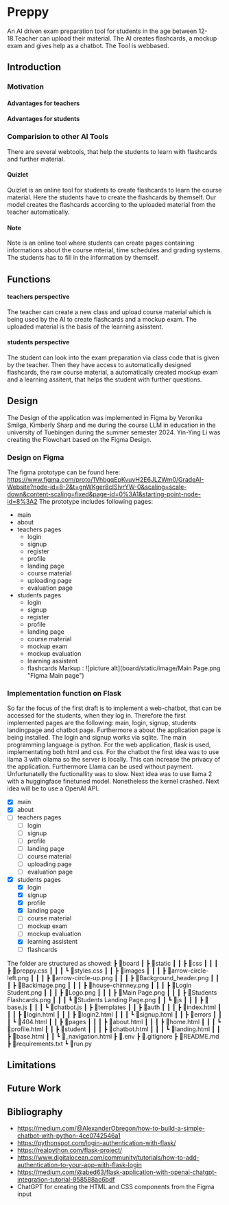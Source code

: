 # Preppy
An AI driven exam preparation tool for students in the age between 12-18.Teacher can upload their material. The AI creates flashcards, a mockup exam and gives help as a chatbot. The Tool is webbased. 

## Introduction 
### Motivation

#### Advantages for teachers

#### Advantages for students

### Comparision to other AI Tools 
There are several webtools, that help the students to learn with flashcards and further material.

#### Quizlet
Quizlet is an online tool for students to create flashcards to learn the course material. Here the students have to create the flashcards by themself. Our model creates the flashcards according to the uploaded material from the teacher automatically. 

#### Note
Note is an online tool where students can create pages containing informations about the course mterial, time schedules and grading systems. The students has to fill in the information by themself. 
## Functions

#### teachers perspective
The teacher can create a new class and upload course material which is being used by the AI to create flashcards and a mockup exam. The uploaded material is the basis of the learning asisstent. 

#### students perspective
The student can look into the exam preparation via class code that is given by the teacher. Then they have access to automatically designed flashcards, the raw course material, a automatically created mockup exam and a learning assitent, that helps the student with further questions.

## Design
The Design of the application was implemented in Figma by Veronika Smilga, Kimberly Sharp and me during the course LLM in education in the university of Tuebingen during the summer semester 2024. Yin-Ying Li was creating the Flowchart based on the Figma Design. 
### Design on Figma
The figma prototype can be found here: https://www.figma.com/proto/1VhbgqEpKvuvH2E6JLZWm0/GradeAI-Website?node-id=8-2&t=gnWKger8cISlvrYW-0&scaling=scale-down&content-scaling=fixed&page-id=0%3A1&starting-point-node-id=8%3A2
The prototype includes following pages: 
- main
- about
- teachers pages
    - login
    - signup
    - register
    - profile
    - landing page
    - course material
    - uploading page
    - evaluation page
- students pages
    - login
    - signup
    - register
    - profile
    - landing page
    - course material
    - mockup exam
    - mockup evaluation
    - learning assistent
    - flashcards
Markup : ![picture alt](board/static/image/Main Page.png "Figma Main page")

### Implementation function on Flask
So far the focus of the first draft is to implement a web-chatbot, that can be accessed for the students, when they log in. Therefore the first implemented pages are the following: main, login, signup, students landingpage and chatbot page. Furthermore a about the application page is being installed. 
The login and signup works via sqlite. The main programming language is python. For the web application, flask is used, implementating both html and css. 
For the chatbot the first idea was to use llama 3 with ollama so the server is locally. This can increase the privacy of the application. Furthermore Llama can be used without payment. Unfurtunatelly the fuctionallity was to slow. Next idea was to use llama 2 with a huggingface finetuned model. Nonetheless the kernel crashed. Next idea will be to use a OpenAI API. 
-[x] main
-[x] about
-[ ] teachers pages
    -[ ] login
    -[ ] signup
    -[ ] profile
    -[ ] landing page
    -[ ] course material
    -[ ] uploading page
    -[ ] evaluation page
-[x] students pages
    -[x] login
    -[x] signup
    -[x] profile
    -[x] landing page
    -[ ] course material
    -[ ] mockup exam
    -[ ] mockup evaluation
    -[x] learning assistent
    -[ ] flashcards

The folder are structured as showed:
 ┣ 📂board
 ┃ ┣ 📂static
 ┃ ┃ ┣ 📂css
 ┃ ┃ ┃ ┣ 📜preppy.css
 ┃ ┃ ┃ ┗ 📜styles.css
 ┃ ┃ ┣ 📂images
 ┃ ┃ ┃ ┣ 📜arrow-circle-left.png
 ┃ ┃ ┃ ┣ 📜arrow-circle-up.png
 ┃ ┃ ┃ ┣ 📜Background_header.png
 ┃ ┃ ┃ ┣ 📜Backimage.png
 ┃ ┃ ┃ ┣ 📜house-chimney.png
 ┃ ┃ ┃ ┣ 📜Login Student.png
 ┃ ┃ ┃ ┣ 📜Logo.png
 ┃ ┃ ┃ ┣ 📜Main Page.png
 ┃ ┃ ┃ ┣ 📜Students Flashcards.png
 ┃ ┃ ┃ ┗ 📜Students Landing Page.png
 ┃ ┃ ┗ 📂js
 ┃ ┃ ┃ ┣ 📜base.js
 ┃ ┃ ┃ ┗ 📜chatbot.js
 ┃ ┣ 📂templates
 ┃ ┃ ┣ 📂auth
 ┃ ┃ ┃ ┣ 📜index.html
 ┃ ┃ ┃ ┣ 📜login.html
 ┃ ┃ ┃ ┣ 📜login2.html
 ┃ ┃ ┃ ┗ 📜signup.html
 ┃ ┃ ┣ 📂errors
 ┃ ┃ ┃ ┗ 📜404.html
 ┃ ┃ ┣ 📂pages
 ┃ ┃ ┃ ┣ 📜about.html
 ┃ ┃ ┃ ┣ 📜home.html
 ┃ ┃ ┃ ┗ 📜profile.html
 ┃ ┃ ┣ 📂student
 ┃ ┃ ┃ ┣ 📜chatbot.html
 ┃ ┃ ┃ ┗ 📜landing.html
 ┃ ┃ ┣ 📜base.html
 ┃ ┃ ┗ 📜_navigation.html
 ┣ 📜.env
 ┣ 📜.gitignore
 ┣ 📜README.md
 ┣ 📜requirements.txt
 ┗ 📜run.py

## Limitations
## Future Work
## Bibliography
- https://medium.com/@AlexanderObregon/how-to-build-a-simple-chatbot-with-python-4ce0742546a1
- https://pythonspot.com/login-authentication-with-flask/
- https://realpython.com/flask-project/
- https://www.digitalocean.com/community/tutorials/how-to-add-authentication-to-your-app-with-flask-login
- https://medium.com/@abed63/flask-application-with-openai-chatgpt-integration-tutorial-958588ac6bdf
- ChatGPT for creating the HTML and CSS components from the Figma input
